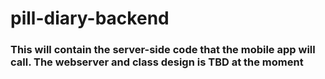 # pill-diary-backend
### This will contain the server-side code that the mobile app will call. The webserver and class design is TBD at the moment
